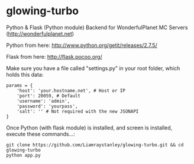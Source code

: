 glowing-turbo
=============

Python &amp; Flask (Python module) Backend for WonderfulPlanet MC Servers (http://wonderfulplanet.net)

Python from here: http://www.python.org/getit/releases/2.7.5/

Flask from here: http://flask.pocoo.org/

Make sure you have a file called "settings.py" in your root folder, which holds this data:

    params = {
        'host': 'your.hostname.net', # Host or IP
        'port': 20059, # Default
        'username': 'admin',
        'password': 'yourpass',
        'salt': '' # Not required with the new JSONAPI
    }


Once Python (with flask module) is installed, and screen is installed, execute these commands...:

    git clone https://github.com/Liamraystanley/glowing-turbo.git && cd glowing-turbo
    python app.py
